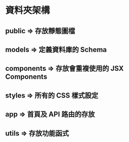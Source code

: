 # 資料夾架構 
## public => 存放靜態圖檔
## models => 定義資料庫的 Schema
## components => 存放會重複使用的 JSX Components
## styles => 所有的 CSS 樣式設定
## app => 首頁及 API 路由的存放
## utils => 存放功能函式
